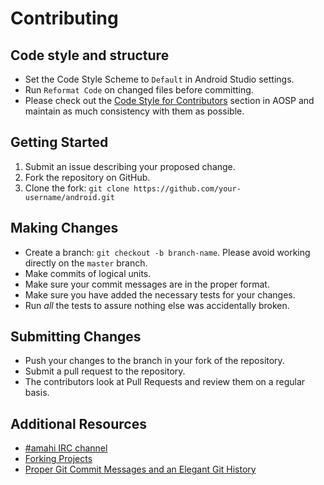 # Contributing

## Code style and structure

* Set the Code Style Scheme to `Default` in Android Studio settings.
* Run `Reformat Code` on changed files before committing.
* Please check out the [Code Style for Contributors](https://source.android.com/source/code-style.html) section in AOSP and maintain as much consistency with them as possible.

## Getting Started

1. Submit an issue describing your proposed change.
2. Fork the repository on GitHub.
3. Clone the fork: `git clone https://github.com/your-username/android.git`

## Making Changes

* Create a branch: `git checkout -b branch-name`. Please avoid working directly on the
    `master` branch.
* Make commits of logical units.
* Make sure your commit messages are in the proper format.
* Make sure you have added the necessary tests for your changes.
* Run _all_ the tests to assure nothing else was accidentally broken.

## Submitting Changes

* Push your changes to the branch in your fork of the repository.
* Submit a pull request to the repository.
* The contributors look at Pull Requests and review them on a regular basis. 

## Additional Resources

* [#amahi IRC channel](http://talk.amahi.org/)
* [Forking Projects](https://guides.github.com/activities/forking/)
* [Proper Git Commit Messages and an Elegant Git History](http://ablogaboutcode.com/2011/03/23/proper-git-commit-messages-and-an-elegant-git-history)
